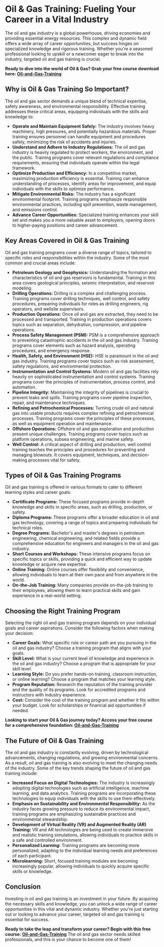 # Oil & Gas Training: Fueling Your Career in a Vital Industry

The oil and gas industry is a global powerhouse, driving economies and providing essential energy resources. This complex and dynamic field offers a wide array of career opportunities, but success hinges on specialized knowledge and rigorous training. Whether you're a seasoned professional looking to upskill or a newcomer eager to break into the industry, targeted oil and gas training is crucial.

**Ready to dive into the world of Oil & Gas? Grab your free course download here: [Oil-and-Gas-Training](https://udemywork.com/oil-and-gas-training)**

## Why is Oil & Gas Training So Important?

The oil and gas sector demands a unique blend of technical expertise, safety awareness, and environmental responsibility. Effective training addresses these critical areas, equipping individuals with the skills and knowledge to:

*   **Operate and Maintain Equipment Safely:** The industry involves heavy machinery, high pressures, and potentially hazardous materials. Proper training ensures personnel can handle equipment and procedures safely, minimizing the risk of accidents and injuries.
*   **Understand and Adhere to Industry Regulations:** The oil and gas industry is heavily regulated to protect workers, the environment, and the public. Training programs cover relevant regulations and compliance requirements, ensuring that individuals operate within the legal framework.
*   **Optimize Production and Efficiency:** In a competitive market, maximizing production efficiency is essential. Training can enhance understanding of processes, identify areas for improvement, and equip individuals with the skills to optimize performance.
*   **Mitigate Environmental Risks:** The industry has a significant environmental footprint. Training programs emphasize responsible environmental practices, including spill prevention, waste management, and emissions control.
*   **Advance Career Opportunities:** Specialized training enhances your skill set and makes you a more valuable asset to employers, opening doors to higher-paying positions and career advancement.

## Key Areas Covered in Oil & Gas Training

Oil and gas training programs cover a diverse range of topics, tailored to specific roles and responsibilities within the industry. Some of the most common and crucial areas include:

*   **Petroleum Geology and Geophysics:** Understanding the formation and characteristics of oil and gas reservoirs is fundamental. Training in this area covers geological principles, seismic interpretation, and reservoir modeling.
*   **Drilling Operations:** Drilling is a complex and challenging process. Training programs cover drilling techniques, well control, and safety procedures, preparing individuals for roles as drilling engineers, rig operators, and wellsite supervisors.
*   **Production Operations:** Once oil and gas are extracted, they need to be processed and transported. Training in production operations covers topics such as separation, dehydration, compression, and pipeline operations.
*   **Process Safety Management (PSM):** PSM is a comprehensive approach to preventing catastrophic accidents in the oil and gas industry. Training programs cover elements such as hazard analysis, operating procedures, and emergency response.
*   **Health, Safety, and Environment (HSE):** HSE is paramount in the oil and gas industry. Training programs cover topics such as risk assessment, safety regulations, and environmental protection.
*   **Instrumentation and Control Systems:** Modern oil and gas facilities rely heavily on sophisticated instrumentation and control systems. Training programs cover the principles of instrumentation, process control, and automation.
*   **Pipeline Integrity:** Maintaining the integrity of pipelines is crucial to prevent leaks and spills. Training programs cover pipeline inspection, repair, and maintenance techniques.
*   **Refining and Petrochemical Processes:** Turning crude oil and natural gas into usable products requires complex refining and petrochemical processes. Training programs cover the principles of these processes, as well as equipment operation and maintenance.
*   **Offshore Operations:** Offshore oil and gas exploration and production present unique challenges. Training programs cover topics such as platform operations, subsea engineering, and marine safety.
*   **Well Control:** A critical aspect of drilling and production, well control training teaches the principles and procedures for preventing and managing blowouts. It covers equipment, techniques, and decision-making processes vital for safety.

## Types of Oil & Gas Training Programs

Oil and gas training is offered in various formats to cater to different learning styles and career goals:

*   **Certificate Programs:** These focused programs provide in-depth knowledge and skills in specific areas, such as drilling, production, or safety.
*   **Diploma Programs:** These programs offer a broader education in oil and gas technology, covering a range of topics and preparing individuals for technical roles.
*   **Degree Programs:** Bachelor's and master's degrees in petroleum engineering, chemical engineering, and related fields provide a comprehensive education for engineers and managers in the oil and gas industry.
*   **Short Courses and Workshops:** These intensive programs focus on specific topics or skills, providing a quick and efficient way to update knowledge or acquire new expertise.
*   **Online Training:** Online courses offer flexibility and convenience, allowing individuals to learn at their own pace and from anywhere in the world.
*   **On-the-Job Training:** Many companies provide on-the-job training to their employees, allowing them to learn practical skills and gain experience in a real-world setting.

## Choosing the Right Training Program

Selecting the right oil and gas training program depends on your individual goals and career aspirations. Consider the following factors when making your decision:

*   **Career Goals:** What specific role or career path are you pursuing in the oil and gas industry? Choose a training program that aligns with your goals.
*   **Skill Level:** What is your current level of knowledge and experience in the oil and gas industry? Choose a program that is appropriate for your skill level.
*   **Learning Style:** Do you prefer hands-on training, classroom instruction, or online learning? Choose a program that matches your learning style.
*   **Program Reputation:** Research the reputation of the training provider and the quality of its programs. Look for accredited programs and instructors with industry experience.
*   **Cost:** Consider the cost of the training program and whether it fits within your budget. Look for scholarships or financial aid opportunities if needed.

**Looking to start your Oil & Gas journey today? Access your free course for a comprehensive foundation: [Oil-and-Gas-Training](https://udemywork.com/oil-and-gas-training)**

## The Future of Oil & Gas Training

The oil and gas industry is constantly evolving, driven by technological advancements, changing regulations, and growing environmental concerns. As a result, oil and gas training is also evolving to meet the changing needs of the industry. Some of the key trends shaping the future of oil and gas training include:

*   **Increased Focus on Digital Technologies:** The industry is increasingly adopting digital technologies such as artificial intelligence, machine learning, and data analytics. Training programs are incorporating these technologies to equip individuals with the skills to use them effectively.
*   **Emphasis on Sustainability and Environmental Responsibility:** As the industry faces growing pressure to reduce its environmental impact, training programs are emphasizing sustainable practices and environmental stewardship.
*   **Development of Virtual Reality (VR) and Augmented Reality (AR) Training:** VR and AR technologies are being used to create immersive and realistic training simulations, allowing individuals to practice skills in a safe and controlled environment.
*   **Personalized Learning:** Training programs are becoming more personalized, adapting to the individual learning needs and preferences of each participant.
*   **Microlearning:** Short, focused training modules are becoming increasingly popular, allowing individuals to quickly acquire specific skills or knowledge.

## Conclusion

Investing in oil and gas training is an investment in your future. By acquiring the necessary skills and knowledge, you can unlock a wide range of career opportunities in this vital and dynamic industry. Whether you're just starting out or looking to advance your career, targeted oil and gas training is essential for success.

**Ready to take the leap and transform your career? Begin with this free course: [Oil-and-Gas-Training](https://udemywork.com/oil-and-gas-training)** The oil and gas sector needs skilled professionals, and this is your chance to become one of them!
